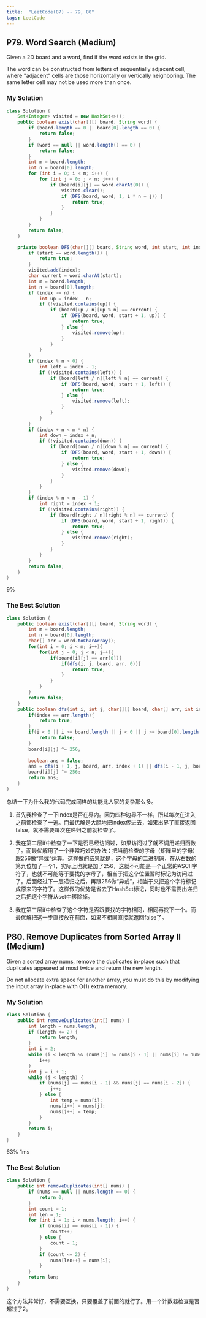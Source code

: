 ```yaml
---
title:  "LeetCode(87) -- 79, 80"
tags: LeetCode
---
```


## P79. Word Search (Medium)

Given a 2D board and a word, find if the word exists in the grid.

The word can be constructed from letters of sequentially adjacent cell, where "adjacent" cells are those horizontally or vertically neighboring. The same letter cell may not be used more than once.

### My Solution

```java
class Solution {
    Set<Integer> visited = new HashSet<>();
    public boolean exist(char[][] board, String word) {
        if (board.length == 0 || board[0].length == 0) {
            return false;
        }
        if (word == null || word.length() == 0) {
            return false;
        }
        int m = board.length;
        int n = board[0].length;
        for (int i = 0; i < m; i++) {
            for (int j = 0; j < n; j++) {
                if (board[i][j] == word.charAt(0)) {
                    visited.clear();
                    if (DFS(board, word, 1, i * n + j)) {
                        return true;
                    }
                }
            }
        }
        return false;
    }

    private boolean DFS(char[][] board, String word, int start, int index) {
        if (start == word.length()) {
            return true;
        }
        visited.add(index);
        char current = word.charAt(start);
        int m = board.length;
        int n = board[0].length;
        if (index >= n) {
            int up = index - n;
            if (!visited.contains(up)) {
                if (board[up / n][up % n] == current) {
                    if (DFS(board, word, start + 1, up)) {
                        return true;
                    } else {
                        visited.remove(up);
                    }
                }
            }
        }
        if (index % n > 0) {
            int left = index - 1;
            if (!visited.contains(left)) {
                if (board[left / n][left % n] == current) {
                    if (DFS(board, word, start + 1, left)) {
                        return true;
                    } else {
                        visited.remove(left);
                    }
                }
            }
        }
        if (index + n < m * n) {
            int down = index + n;
            if (!visited.contains(down)) {
                if (board[down / n][down % n] == current) {
                    if (DFS(board, word, start + 1, down)) {
                        return true;
                    } else {
                        visited.remove(down);
                    }
                }
            }
        }
        if (index % n < n - 1) {
            int right = index + 1;
            if (!visited.contains(right)) {
                if (board[right / n][right % n] == current) {
                    if (DFS(board, word, start + 1, right)) {
                        return true;
                    } else {
                        visited.remove(right);
                    }
                }
            }
        }
        return false;
    }
}
```
9%

### The Best Solution

```java
class Solution {
    public boolean exist(char[][] board, String word) {
        int m = board.length;
        int n = board[0].length;
        char[] arr = word.toCharArray();
        for(int i = 0; i < m; i++){
            for(int j = 0; j < n; j++){
                if(board[i][j] == arr[0]){
                    if(dfs(i, j, board, arr, 0)){
                        return true;
                    }
                }
            }
        }
        return false;
    }
    public boolean dfs(int i, int j, char[][] board, char[] arr, int index){
        if(index == arr.length){
            return true;
        }
        if(i < 0 || i >= board.length || j < 0 || j >= board[0].length || board[i][j] != arr[index]) {
            return false;
        }
        board[i][j] ^= 256;
        
        boolean ans = false;
        ans = dfs(i + 1, j, board, arr, index + 1) || dfs(i - 1, j, board, arr, index + 1) || dfs(i, j + 1, board, arr, index + 1) || dfs(i, j - 1, board, arr, index + 1);
        board[i][j] ^= 256;
        return ans;
    }
}
```
总结一下为什么我的代码完成同样的功能比人家的复杂那么多。

1. 首先我检查了一下index是否在界内。因为四种边界不一样，所以每次在进入之前都检查了一遍。而最优解是大胆地把index传进去，如果出界了直接返回false，就不需要每次在递归之前就检查了。

2. 我在第二层if中检查了一下是否已经访问过，如果访问过了就不调用递归函数了。而最优解用了一个非常巧妙的办法：把当前检查的字母（矩阵里的字母）跟256做“异或”运算。这样做的结果就是，这个字母的二进制码，在从右数的第九位加了一个1，实际上也就是加了256，这就不可能是一个正常的ASCII字符了，也就不可能等于要找的字母了，相当于把这个位置暂时标记为访问过了。后面经过下一层递归之后，再跟256做“异或”，相当于又把这个字符标记成原来的字符了。这样做的优势是省去了HashSet标记，同时也不需要出递归之后把这个字符从set中移除掉。

3. 我在第三层if中检查了这个字符是否跟要找的字符相同，相同再找下一个。而最优解把这一步直接放在前面，如果不相同直接就返回false了。

## P80. Remove Duplicates from Sorted Array II (Medium)

Given a sorted array nums, remove the duplicates in-place such that duplicates appeared at most twice and return the new length.

Do not allocate extra space for another array, you must do this by modifying the input array in-place with O(1) extra memory.

### My Solution

```java
class Solution {
    public int removeDuplicates(int[] nums) {
        int length = nums.length;
        if (length <= 2) {
            return length;
        }
        int i = 2;
        while (i < length && (nums[i] != nums[i - 1] || nums[i] != nums[i - 2])) {
            i++;
        }
        int j = i + 1;
        while (j < length) {
            if (nums[j] == nums[i - 1] && nums[j] == nums[i - 2]) {
                j++;
            } else {
                int temp = nums[i];
                nums[i++] = nums[j];
                nums[j++] = temp;
            }
        }
        return i;
    }
}
```
63% 1ms

### The Best Solution

```java
class Solution {
    public int removeDuplicates(int[] nums) {
        if (nums == null || nums.length == 0) {
            return 0;
        }
        int count = 1;
        int len = 1;
        for (int i = 1; i < nums.length; i++) {            
            if (nums[i] == nums[i - 1]) {                
                count++;                
            } else {
                count = 1;                
            }
            if (count <= 2) {
                nums[len++] = nums[i];                        
            }
        }
        return len;
    }
}
```
这个方法非常好，不需要互换，只要覆盖了前面的就行了。用一个计数器检查是否超过了2。

